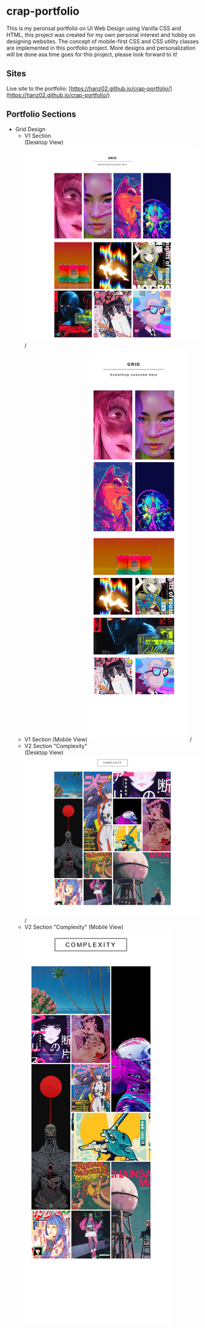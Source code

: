 # crap-portfolio

This is my peronsal portfolio on UI Web Design using Vanilla CSS and HTML, this project was created for my own personal interest and hobby on designing websites. The concept of mobile-first CSS and CSS utility classes are implemented in this portfolio project. More designs and personalization will be done asa time goes for this project, please look forward to it! 

## Sites
Live site to the portfolio: [https://hanz02.github.io/crap-portfolio/](https://hanz02.github.io/crap-portfolio/)

## Portfolio Sections
- Grid Design
  - V1 Section <br>(Desktop View)
  ![](./assets/git-screenshots/grid-v1.png)
  /
  - V1 Section (Mobile View)
  ![](./assets/git-screenshots/grid-v1(Mobile).png)
  /
  - V2 Section "Complexity" <br>(Desktop View)
  ![](./assets/git-screenshots/grid-v2.png)
  /
  - V2 Section "Complexity" (Mobile View)
  ![](./assets/git-screenshots/grid-v2(Mobile).png)
